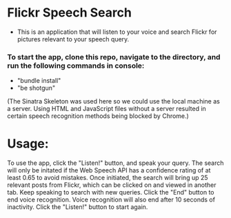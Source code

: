 # Flickr Speech Search
* This is an application that will listen to your voice and search Flickr for pictures relevant to your speech query.

### To start the app, clone this repo, navigate to the directory, and run the following commands in console:
* "bundle install"
* "be shotgun"

(The Sinatra Skeleton was used here so we could use the local machine as a server.  Using HTML and JavaScript files without a server resulted in certain speech recognition methods being blocked by Chrome.)


# Usage:
To use the app, click the "Listen!" button, and speak your query.  The search will only be initated if the Web Speech API has a confidence rating of at least 0.65 to avoid mistakes.  Once initiated, the search will bring up 25 relevant posts from Flickr, which can be clicked on and viewed in another tab. Keep speaking to search with new queries.  Click the "End" button to end voice recognition.  Voice recognition will also end after 10 seconds of inactivity.  Click the "Listen!" button to start again.
